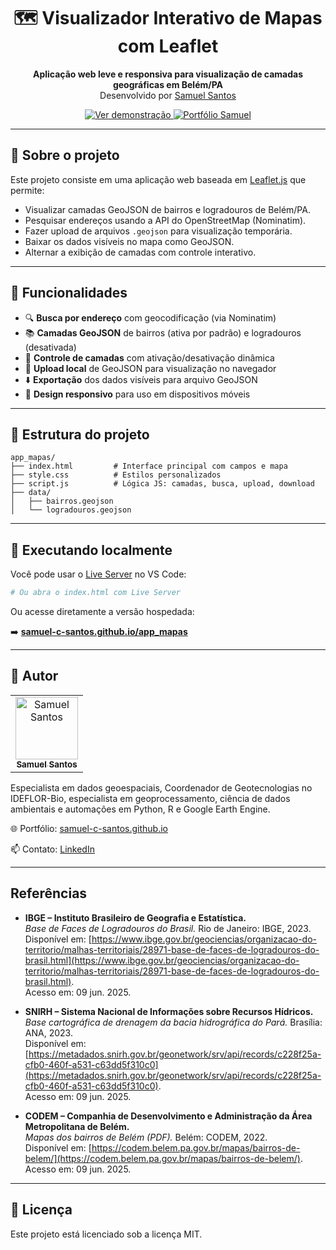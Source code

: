 <h1 align="center">🗺️ Visualizador Interativo de Mapas com Leaflet</h1>

<p align="center">
  <strong>Aplicação web leve e responsiva para visualização de camadas geográficas em Belém/PA</strong><br>
  Desenvolvido por <a href="https://www.linkedin.com/in/samuelsantos-amb/" target="_blank">Samuel Santos</a>
</p>

<p align="center">
  <a href="https://samuel-c-santos.github.io/geovisor-belem//" target="_blank">
    <img src="https://img.shields.io/badge/demo-online-green?style=for-the-badge" alt="Ver demonstração">
  </a>
  <a href="https://samuel-c-santos.github.io/" target="_blank">
    <img src="https://img.shields.io/badge/portf%C3%B3lio-samuel--c--santos-blue?style=for-the-badge" alt="Portfólio Samuel">
  </a>
</p>

---

## 🔎 Sobre o projeto

Este projeto consiste em uma aplicação web baseada em [Leaflet.js](https://leafletjs.com/) que permite:

- Visualizar camadas GeoJSON de bairros e logradouros de Belém/PA.
- Pesquisar endereços usando a API do OpenStreetMap (Nominatim).
- Fazer upload de arquivos `.geojson` para visualização temporária.
- Baixar os dados visíveis no mapa como GeoJSON.
- Alternar a exibição de camadas com controle interativo.

---

## 🚀 Funcionalidades

<ul>
  <li>🔍 <strong>Busca por endereço</strong> com geocodificação (via Nominatim)</li>
  <li>📚 <strong>Camadas GeoJSON</strong> de bairros (ativa por padrão) e logradouros (desativada)</li>
  <li>🧭 <strong>Controle de camadas</strong> com ativação/desativação dinâmica</li>
  <li>📂 <strong>Upload local</strong> de GeoJSON para visualização no navegador</li>
  <li>⬇️ <strong>Exportação</strong> dos dados visíveis para arquivo GeoJSON</li>
  <li>📱 <strong>Design responsivo</strong> para uso em dispositivos móveis</li>
</ul>

---

## 🧱 Estrutura do projeto

```plaintext
app_mapas/
├── index.html         # Interface principal com campos e mapa
├── style.css          # Estilos personalizados
├── script.js          # Lógica JS: camadas, busca, upload, download
├── data/
│   ├── bairros.geojson
│   └── logradouros.geojson
````

---

## 🧪 Executando localmente

Você pode usar o [Live Server](https://marketplace.visualstudio.com/items?itemName=ritwickdey.LiveServer) no VS Code:

```bash
# Ou abra o index.html com Live Server
```

Ou acesse diretamente a versão hospedada:

➡️ <a href="https://samuel-c-santos.github.io/app_mapas/" target="_blank"><strong>samuel-c-santos.github.io/app\_mapas</strong></a>

---

## 👤 Autor

<table>
  <tr>
    <td align="center">
      <a href="https://www.linkedin.com/in/samuelsantos-amb/">
        <img src="https://avatars.githubusercontent.com/u/10778356?v=4" width="100px;" alt="Samuel Santos"/>
        <br/>
        <sub><b>Samuel Santos</b></sub>
      </a>
    </td>
  </tr>
</table>

Especialista em dados geoespaciais, Coordenador de Geotecnologias no IDEFLOR-Bio, especialista em geoprocessamento, ciência de dados ambientais e automações em Python, R e Google Earth Engine.

🌐 Portfólio: [samuel-c-santos.github.io](https://samuel-c-santos.github.io/)

📫 Contato: [LinkedIn](https://www.linkedin.com/in/samuelsantos-amb/)

---

## Referências

- **IBGE – Instituto Brasileiro de Geografia e Estatística.**  
  *Base de Faces de Logradouros do Brasil.* Rio de Janeiro: IBGE, 2023.  
  Disponível em: [https://www.ibge.gov.br/geociencias/organizacao-do-territorio/malhas-territoriais/28971-base-de-faces-de-logradouros-do-brasil.html](https://www.ibge.gov.br/geociencias/organizacao-do-territorio/malhas-territoriais/28971-base-de-faces-de-logradouros-do-brasil.html).  
  Acesso em: 09 jun. 2025.

- **SNIRH – Sistema Nacional de Informações sobre Recursos Hídricos.**  
  *Base cartográfica de drenagem da bacia hidrográfica do Pará.* Brasília: ANA, 2023.  
  Disponível em: [https://metadados.snirh.gov.br/geonetwork/srv/api/records/c228f25a-cfb0-460f-a531-c63dd5f310c0](https://metadados.snirh.gov.br/geonetwork/srv/api/records/c228f25a-cfb0-460f-a531-c63dd5f310c0).  
  Acesso em: 09 jun. 2025.

- **CODEM – Companhia de Desenvolvimento e Administração da Área Metropolitana de Belém.**  
  *Mapas dos bairros de Belém (PDF).* Belém: CODEM, 2022.  
  Disponível em: [https://codem.belem.pa.gov.br/mapas/bairros-de-belem/](https://codem.belem.pa.gov.br/mapas/bairros-de-belem/).  
  Acesso em: 09 jun. 2025.

---

## 📝 Licença

Este projeto está licenciado sob a licença MIT.
